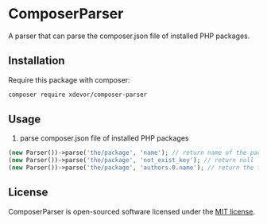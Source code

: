 # ComposerParser

A parser that can parse the composer.json file of installed PHP packages.

## Installation
Require this package with composer:
```bash
composer require xdevor/composer-parser
```

## Usage

1. parse composer.json file of installed PHP packages
```php
(new Parser())->parse('the/package', 'name'); // return name of the package
(new Parser())->parse('the/package', 'not_exist_key'); // return null
(new Parser())->parse('the/package', 'authors.0.name'); // return the first author name
```

## License

ComposerParser is open-sourced software licensed under the [MIT license](LICENSE.md).
